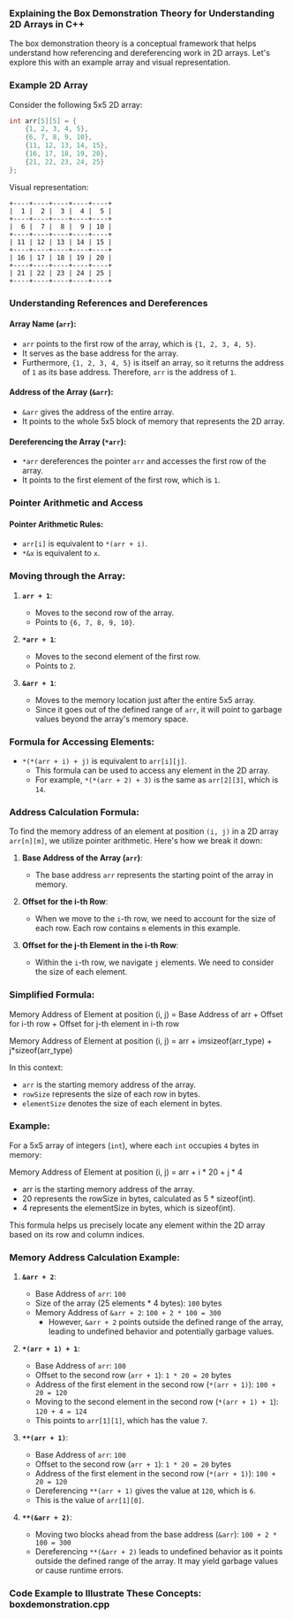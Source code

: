 ### Explaining the Box Demonstration Theory for Understanding 2D Arrays in C++

The box demonstration theory is a conceptual framework that helps understand how referencing and dereferencing work in 2D arrays. Let's explore this with an example array and visual representation.

### Example 2D Array

Consider the following 5x5 2D array:

```cpp
int arr[5][5] = {
    {1, 2, 3, 4, 5},
    {6, 7, 8, 9, 10},
    {11, 12, 13, 14, 15},
    {16, 17, 18, 19, 20},
    {21, 22, 23, 24, 25}
};
```

Visual representation:

```
+----+----+----+----+----+
|  1 |  2 |  3 |  4 |  5 |
+----+----+----+----+----+
|  6 |  7 |  8 |  9 | 10 |
+----+----+----+----+----+
| 11 | 12 | 13 | 14 | 15 |
+----+----+----+----+----+
| 16 | 17 | 18 | 19 | 20 |
+----+----+----+----+----+
| 21 | 22 | 23 | 24 | 25 |
+----+----+----+----+----+
```

### Understanding References and Dereferences

#### Array Name (`arr`):

- `arr` points to the first row of the array, which is `{1, 2, 3, 4, 5}`.
- It serves as the base address for the array.
- Furthermore, `{1, 2, 3, 4, 5}` is itself an array, so it returns the address of `1` as its base address. Therefore, `arr` is the address of `1`.

#### Address of the Array (`&arr`):

- `&arr` gives the address of the entire array.
- It points to the whole 5x5 block of memory that represents the 2D array.

#### Dereferencing the Array (`*arr`):

- `*arr` dereferences the pointer `arr` and accesses the first row of the array.
- It points to the first element of the first row, which is `1`.

### Pointer Arithmetic and Access

#### Pointer Arithmetic Rules:

- `arr[i]` is equivalent to `*(arr + i)`.
- `*&x` is equivalent to `x`.

### Moving through the Array:

1. **`arr + 1`**:

   - Moves to the second row of the array.
   - Points to `{6, 7, 8, 9, 10}`.

2. **`*arr + 1`**:

   - Moves to the second element of the first row.
   - Points to `2`.

3. **`&arr + 1`**:
   - Moves to the memory location just after the entire 5x5 array.
   - Since it goes out of the defined range of `arr`, it will point to garbage values beyond the array's memory space.

### Formula for Accessing Elements:

- `*(*(arr + i) + j)` is equivalent to `arr[i][j]`.
  - This formula can be used to access any element in the 2D array.
  - For example, `*(*(arr + 2) + 3)` is the same as `arr[2][3]`, which is `14`.

### Address Calculation Formula:

To find the memory address of an element at position `(i, j)` in a 2D array `arr[n][m]`, we utilize pointer arithmetic. Here's how we break it down:

1. **Base Address of the Array (`arr`)**:

   - The base address `arr` represents the starting point of the array in memory.

2. **Offset for the i-th Row**:

   - When we move to the `i`-th row, we need to account for the size of each row. Each row contains `m` elements in this example.

3. **Offset for the j-th Element in the i-th Row**:
   - Within the `i`-th row, we navigate `j` elements. We need to consider the size of each element.

### Simplified Formula:

Memory Address of Element at position (i, j) = Base Address of arr + Offset for i-th row + Offset for j-th element in i-th row

Memory Address of Element at position (i, j) = arr + i*m*sizeof(arr_type) + j\*sizeof(arr_type)

In this context:

- `arr` is the starting memory address of the array.
- `rowSize` represents the size of each row in bytes.
- `elementSize` denotes the size of each element in bytes.

### Example:

For a 5x5 array of integers (`int`), where each `int` occupies `4` bytes in memory:

Memory Address of Element at position (i, j) = arr + i \* 20 + j \* 4

- arr is the starting memory address of the array.
- 20 represents the rowSize in bytes, calculated as 5 \* sizeof(int).
- 4 represents the elementSize in bytes, which is sizeof(int).

This formula helps us precisely locate any element within the 2D array based on its row and column indices.

### Memory Address Calculation Example:

1. **`&arr + 2`**:

   - Base Address of `arr`: `100`
   - Size of the array (25 elements \* 4 bytes): `100` bytes
   - Memory Address of `&arr + 2`: `100 + 2 * 100 = 300`
     - However, `&arr + 2` points outside the defined range of the array, leading to undefined behavior and potentially garbage values.

2. **`*(arr + 1) + 1`**:

   - Base Address of `arr`: `100`
   - Offset to the second row (`arr + 1`): `1 * 20 = 20` bytes
   - Address of the first element in the second row (`*(arr + 1)`): `100 + 20 = 120`
   - Moving to the second element in the second row (`*(arr + 1) + 1`): `120 + 4 = 124`
   - This points to `arr[1][1]`, which has the value `7`.

3. **`**(arr + 1)`**:

   - Base Address of `arr`: `100`
   - Offset to the second row (`arr + 1`): `1 * 20 = 20` bytes
   - Address of the first element in the second row (`*(arr + 1)`): `100 + 20 = 120`
   - Dereferencing `**(arr + 1)` gives the value at `120`, which is `6`.
   - This is the value of `arr[1][0]`.

4. **`**(&arr + 2)`**:

   - Moving two blocks ahead from the base address (`&arr`): `100 + 2 * 100 = 300`
   - Dereferencing `**(&arr + 2)` leads to undefined behavior as it points outside the defined range of the array. It may yield garbage values or cause runtime errors.

### Code Example to Illustrate These Concepts: boxdemonstration.cpp
